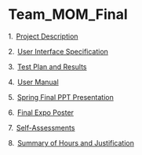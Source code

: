 # Team_MOM_Final

1.  [Project Description]()

2.  [User Interface Specification]()

3.  [Test Plan and Results]()

4.  [User Manual]() 

5.  [Spring Final PPT Presentation](https://github.com/lafenebp/Team_MOM_Final/blob/aad23022542a46c96cab9383a5eb749853dcb261/Team%20MOM%20Final%20Presentation.pptx) 

6.  [Final Expo Poster](https://github.com/lafenebp/Team_MOM_Final/blob/05675931c833c064262a0a579f167c252880d248/unblock'd%20final%20poster.pdf)

7.  [Self-Assessments](https://github.com/lafenebp/Team_MOM_Final/tree/main/Assessments)

8.  [Summary of Hours and Justification]()
